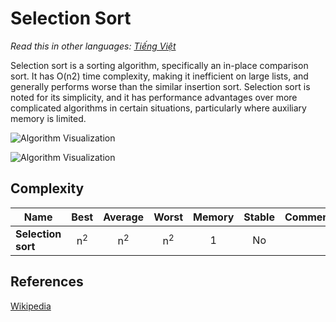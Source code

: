 # Selection Sort

_Read this in other languages:_
[_Tiếng Việt_](README.md)

Selection sort is a sorting algorithm, specifically an
in-place comparison sort. It has O(n2) time complexity,
making it inefficient on large lists, and generally
performs worse than the similar insertion sort.
Selection sort is noted for its simplicity, and it has
performance advantages over more complicated algorithms
in certain situations, particularly where auxiliary
memory is limited.

![Algorithm Visualization](https://upload.wikimedia.org/wikipedia/commons/b/b0/Selection_sort_animation.gif)

![Algorithm Visualization](https://upload.wikimedia.org/wikipedia/commons/9/94/Selection-Sort-Animation.gif)

## Complexity

| Name               |     Best      |    Average    |     Worst     | Memory | Stable | Comments |
| ------------------ | :-----------: | :-----------: | :-----------: | :----: | :----: | :------- |
| **Selection sort** | n<sup>2</sup> | n<sup>2</sup> | n<sup>2</sup> |   1    |   No   |          |

## References

[Wikipedia](https://en.wikipedia.org/wiki/Selection_sort)
